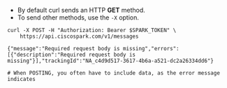 
* By default curl sends an HTTP **GET** method.  
* To send other methods, use the `-X` option.  

```
curl -X POST -H "Authorization: Bearer $SPARK_TOKEN" \
	https://api.ciscospark.com/v1/messages 
	
{"message":"Required request body is missing","errors":[{"description":"Required request body is missing"}],"trackingId":"NA_c4d9d517-3617-4b6a-a521-dc2a26334dd6"}
	
# When POSTING, you often have to include data, as the error message indicates
```


